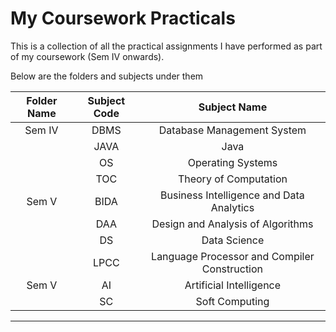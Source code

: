 # My Coursework Practicals

This is a collection of all the practical assignments I have performed as part of my coursework (Sem IV onwards).

Below are the folders and subjects under them

| Folder Name  | Subject Code |                Subject Name                   |
|:------------:|:------------:|:---------------------------------------------:|
|    Sem IV    |     DBMS     |          Database Management System           |
|              |     JAVA     |                   Java                        |
|              |      OS      |             Operating Systems                 |
|              |      TOC     |           Theory of Computation               |
|    Sem V     |     BIDA     |   Business Intelligence and Data Analytics    |
|              |      DAA     |       Design and Analysis of Algorithms       |
|              |      DS      |                Data Science                   |
|              |     LPCC     | Language Processor and Compiler Construction  |
|    Sem V     |      AI      |           Artificial Intelligence             |
|              |      SC      |               Soft Computing                  |

------------------------------------------------------------------------------------------------------------------------------------------------------------------------------------
